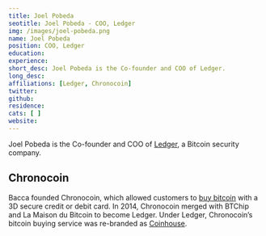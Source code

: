 ```yaml
---
title: Joel Pobeda
seotitle: Joel Pobeda - COO, Ledger
img: /images/joel-pobeda.png
name: Joel Pobeda
position: COO, Ledger
education: 
experience: 
short_desc: Joel Pobeda is the Co-founder and COO of Ledger.
long_desc: 
affiliations: [Ledger, Chronocoin]
twitter: 
github: 
residence: 
cats: [ ]
website: 
---
```

Joel Pobeda is the Co-founder and COO of [Ledger](/ledger/), a Bitcoin security company. 

## Chronocoin

Bacca founded Chronocoin, which allowed customers to [buy bitcoin](/en/how-buy-bitcoins-online-best-bitcoin-exchange-rate-bitcoin-price/) with a 3D secure credit or debit card. In 2014, Chronocoin merged with BTChip and La Maison du Bitcoin to become Ledger. Under Ledger, Chronocoin’s bitcoin buying service was re-branded as [Coinhouse](https://www.coinhouse.io/).
